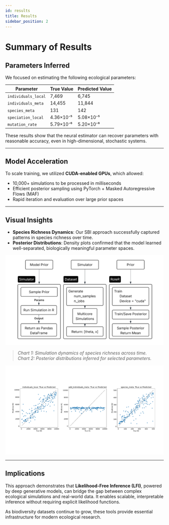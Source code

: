 ```yaml
---
id: results
title: Results
sidebar_position: 2
---
```


# Summary of Results

## Parameters Inferred

We focused on estimating the following ecological parameters:

| Parameter           | True Value | Predicted Value |
|---------------------|------------|------------------|
| `individuals_local` | 7,469      | 6,745            |
| `individuals_meta`  | 14,455     | 11,844           |
| `species_meta`      | 131        | 142              |
| `speciation_local`  | 4.36×10⁻⁵  | 5.08×10⁻⁵        |
| `mutation_rate`     | 5.79×10⁻⁶  | 5.20×10⁻⁶        |

These results show that the neural estimator can recover parameters with reasonable accuracy, even in high-dimensional, stochastic systems.

---

## Model Acceleration

To scale training, we utilized **CUDA-enabled GPUs**, which allowed:

- 10,000+ simulations to be processed in milliseconds  
- Efficient posterior sampling using PyTorch + Masked Autoregressive Flows (MAF)  
- Rapid iteration and evaluation over large prior spaces  

---

## Visual Insights

- **Species Richness Dynamics**: Our SBI approach successfully captured patterns in species richness over time.
- **Posterior Distributions**: Density plots confirmed that the model learned well-separated, biologically meaningful parameter spaces.

![SBI Workflow Diagram](/img/flowchart.png)

> *Chart 1: Simulation dynamics of species richness across time.*  
> *Chart 2: Posterior distributions inferred for selected parameters.*

![Results](/img/results.svg)

---

## Implications

This approach demonstrates that **Likelihood-Free Inference (LFI)**, powered by deep generative models, can bridge the gap between complex ecological simulations and real-world data. It enables scalable, interpretable inference without requiring explicit likelihood functions.

As biodiversity datasets continue to grow, these tools provide essential infrastructure for modern ecological research.

